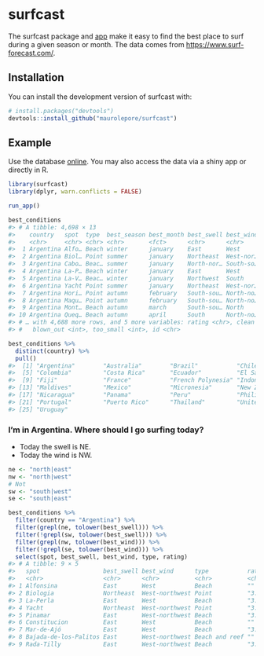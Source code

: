 
<!-- README.md is generated from README.Rmd. Please edit that file -->

# surfcast

<!-- badges: start -->
<!-- badges: end -->

The surfcast package and
[app](https://maurolepore.shinyapps.io/surfcast/) make it easy to find
the best place to surf during a given season or month. The data comes
from <https://www.surf-forecast.com/>.

## Installation

You can install the development version of surfcast with:

``` r
# install.packages("devtools")
devtools::install_github("maurolepore/surfcast")
```

## Example

Use the database [online](https://maurolepore.shinyapps.io/surfcast/).
You may also access the data via a shiny app or directly in R.

``` r
library(surfcast)
library(dplyr, warn.conflicts = FALSE)
```

``` r
run_app()
```

``` r
best_conditions
#> # A tibble: 4,698 × 13
#>    country   spot  type  best_season best_month best_swell best_wind reliability
#>    <chr>     <chr> <chr> <chr>       <fct>      <chr>      <chr>     <chr>      
#>  1 Argentina Alfo… Beach winter      january    East       West      inconsiste…
#>  2 Argentina Biol… Point summer      january    Northeast  West-nor… very consi…
#>  3 Argentina Cabo… Beac… summer      january    North-nor… South-so… fairly con…
#>  4 Argentina La-P… Beach winter      january    East       West      fairly con…
#>  5 Argentina La-V… Beac… winter      january    Northwest  South     consistent 
#>  6 Argentina Yacht Point summer      january    Northeast  West-nor… consistent 
#>  7 Argentina Hori… Point autumn      february   South-sou… North-no… very consi…
#>  8 Argentina Maqu… Point autumn      february   South-sou… North-no… very consi…
#>  9 Argentina Mont… Beach autumn      march      South-sou… North     consistent 
#> 10 Argentina Queq… Beach autumn      april      South      North-no… fairly con…
#> # … with 4,688 more rows, and 5 more variables: rating <chr>, clean <int>,
#> #   blown_out <int>, too_small <int>, id <chr>
```

``` r
best_conditions %>% 
  distinct(country) %>% 
  pull()
#>  [1] "Argentina"        "Australia"        "Brazil"           "Chile"           
#>  [5] "Colombia"         "Costa Rica"       "Ecuador"          "El Salvador"     
#>  [9] "Fiji"             "France"           "French Polynesia" "Indonesia"       
#> [13] "Maldives"         "Mexico"           "Micronesia"       "New Zealand"     
#> [17] "Nicaragua"        "Panama"           "Peru"             "Philippines"     
#> [21] "Portugal"         "Puerto Rico"      "Thailand"         "United States"   
#> [25] "Uruguay"
```

### I’m in Argentina. Where should I go surfing today?

-   Today the swell is NE.
-   Today the wind is NW.

``` r
ne <- "north|east"
nw <- "north|west"
# Not
sw <- "south|west"
se <- "south|east"

best_conditions %>%
  filter(country == "Argentina") %>% 
  filter(grepl(ne, tolower(best_swell))) %>%
  filter(!grepl(sw, tolower(best_swell))) %>%
  filter(grepl(nw, tolower(best_wind))) %>% 
  filter(!grepl(se, tolower(best_wind))) %>% 
  select(spot, best_swell, best_wind, type, rating)
#> # A tibble: 9 × 5
#>   spot                  best_swell best_wind      type           rating
#>   <chr>                 <chr>      <chr>          <chr>          <chr> 
#> 1 Alfonsina             East       West           Beach          ""    
#> 2 Biologia              Northeast  West-northwest Point          "3.9" 
#> 3 La-Perla              East       West           Beach          "3.8" 
#> 4 Yacht                 Northeast  West-northwest Point          "3.2" 
#> 5 Pinamar               East       West-northwest Beach          "3.6" 
#> 6 Constitucion          East       West           Beach          ""    
#> 7 Mar-de-Ajó            East       West           Beach          "3.1" 
#> 8 Bajada-de-los-Palitos East       West-northwest Beach and reef ""    
#> 9 Rada-Tilly            East       West-northwest Beach          "3.4"
```
